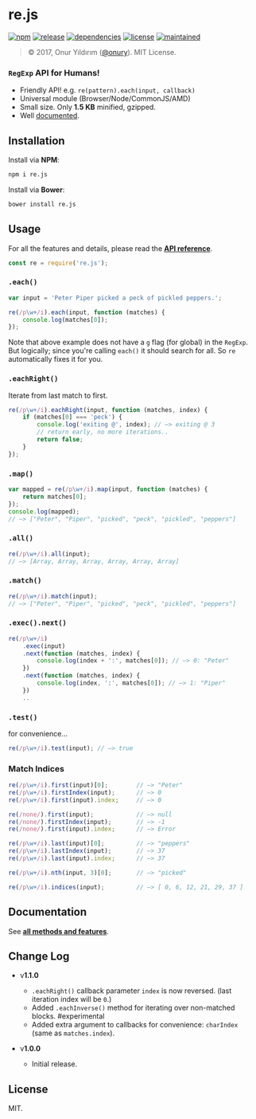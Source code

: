# re.js

[![npm](http://img.shields.io/npm/v/re.js.svg)](https://www.npmjs.com/package/re.js)
[![release](https://img.shields.io/github/release/onury/re.svg)](https://github.com/onury/re)
[![dependencies](https://david-dm.org/onury/re.svg)](https://david-dm.org/onury/re)
[![license](http://img.shields.io/npm/l/re.svg)](https://github.com/onury/re/blob/master/LICENSE)
[![maintained](https://img.shields.io/maintenance/yes/2017.svg)](https://github.com/onury/re/graphs/commit-activity)  

> © 2017, Onur Yıldırım ([@onury](https://github.com/onury)). MIT License.

### `RegExp` API for Humans!  

- Friendly API! e.g. `re(pattern).each(input, callback)`
- Universal module (Browser/Node/CommonJS/AMD)
- Small size. Only **1.5 KB** minified, gzipped.
- Well [documented][docs].

## Installation

Install via **NPM**:
```sh
npm i re.js
```
Install via **Bower**:
```sh
bower install re.js
```

## Usage
For all the features and details, please read the [**API reference**][docs].
```js
const re = require('re.js');
```

### `.each()`

```js
var input = 'Peter Piper picked a peck of pickled peppers.';

re(/p\w+/i).each(input, function (matches) {
    console.log(matches[0]);
});
```
Note that above example does not have a `g` flag (for global) in the `RegExp`. But logically; since you're calling `each()` it should search for all. So `re` automatically fixes it for you.

### `.eachRight()`
Iterate from last match to first.

```js
re(/p\w+/i).eachRight(input, function (matches, index) {
    if (matches[0] === 'peck') {
        console.log('exiting @', index); // —> exiting @ 3
        // return early, no more iterations..
        return false;
    }
});
```

### `.map()`

```js
var mapped = re(/p\w+/i).map(input, function (matches) {
    return matches[0];
});
console.log(mapped);
// —> ["Peter", "Piper", "picked", "peck", "pickled", "peppers"]
```

### `.all()`

```js
re(/p\w+/i).all(input);
// —> [Array, Array, Array, Array, Array, Array]
```

### `.match()`

```js
re(/p\w+/i).match(input);
// —> ["Peter", "Piper", "picked", "peck", "pickled", "peppers"]
```

### `.exec().next()`

```js
re(/p\w+/i)
    .exec(input)
    .next(function (matches, index) {
        console.log(index + ':', matches[0]); // —> 0: "Peter"
    })
    .next(function (matches, index) {
        console.log(index, ':', matches[0]); // —> 1: "Piper"
    })
    ..
```

### `.test()`
for convenience...
```js
re(/p\w+/i).test(input); // —> true
```

### Match Indices

```js
re(/p\w+/i).first(input)[0];        // —> "Peter"
re(/p\w+/i).firstIndex(input);      // —> 0
re(/p\w+/i).first(input).index;     // —> 0

re(/none/).first(input);            // —> null
re(/none/).firstIndex(input);       // —> -1
re(/none/).first(input).index;      // —> Error

re(/p\w+/i).last(input)[0];         // —> "peppers"
re(/p\w+/i).lastIndex(input);       // —> 37
re(/p\w+/i).last(input).index;      // —> 37

re(/p\w+/i).nth(input, 3)[0];       // —> "picked"

re(/p\w+/i).indices(input);         // —> [ 0, 6, 12, 21, 29, 37 ]
```

## Documentation

See [**all methods and features**][docs].

[docs]:https://onury.github.io/re/?api=re

## Change Log

- v**1.1.0**
    + `.eachRight()` callback parameter `index` is now reversed. (last iteration index will be `0`.)
    + Added `.eachInverse()` method for iterating over non-matched blocks. #experimental
    + Added extra argument to callbacks for convenience: `charIndex` (same as `matches.index`).

- v**1.0.0**
    + Initial release.

## License

MIT.

